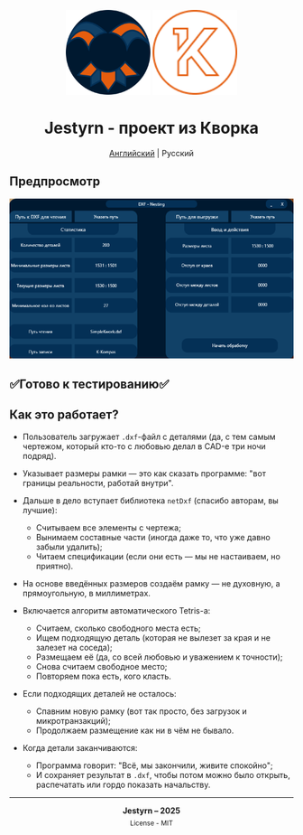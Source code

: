 <p align="center">
  <img src="https://github.com/Jestyrn/K-KompasPlacer/blob/master/Readme/my-logo.png" height="150">
  <img src="https://github.com/Jestyrn/K-KompasPlacer/blob/master/Readme/KWORK.png" width="150">
</p>

<h1 align="center">Jestyrn - проект из Кворка</h1>

<p align="center">
  <a href="/README.md">Английский</a> | Русский
</p>

<h2>Предпросмотр</h2>

<p align="center">
  <img src="https://github.com/Jestyrn/K-KompasPlacer/blob/master/Readme/ProgramView.png" width="700">
</p>

<h2>✅Готово к тестированию✅</h2>

<h2>Как это работает?</h2>

- Пользователь загружает `.dxf`-файл с деталями (да, с тем самым чертежом, который кто-то с любовью делал в CAD-е три ночи подряд).
- Указывает размеры рамки — это как сказать программе: "вот границы реальности, работай внутри".
- Дальше в дело вступает библиотека `netDxf` (спасибо авторам, вы лучшие):
  - Считываем все элементы с чертежа;
  - Вынимаем составные части (иногда даже то, что уже давно забыли удалить);
  - Читаем спецификации (если они есть — мы не настаиваем, но приятно).

- На основе введённых размеров создаём рамку — не духовную, а прямоугольную, в миллиметрах.
- Включается алгоритм автоматического Tetris-а:
  - Считаем, сколько свободного места есть;
  - Ищем подходящую деталь (которая не вылезет за края и не залезет на соседа);
  - Размещаем её (да, со всей любовью и уважением к точности);
  - Снова считаем свободное место;
  - Повторяем пока есть, кого класть.

- Если подходящих деталей не осталось:
  - Спавним новую рамку (вот так просто, без загрузок и микротранзакций);
  - Продолжаем размещение как ни в чём не бывало.

- Когда детали заканчиваются:
  - Программа говорит: "Всё, мы закончили, живите спокойно";
  - И сохраняет результат в `.dxf`, чтобы потом можно было открыть, распечатать или гордо показать начальству.

<hr>

<p align="center">
  <strong>Jestyrn – 2025</strong><br>
  <sub>License - MIT</sub>
</p>
